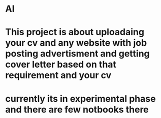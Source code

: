 # AI
# This project is about uploadaing your cv and any website with job posting advertisment and getting cover letter based on that requirement and your cv 
# currently its in experimental phase and there are few notbooks there 
